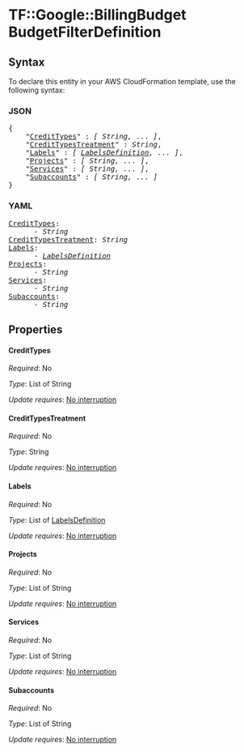 # TF::Google::BillingBudget BudgetFilterDefinition

## Syntax

To declare this entity in your AWS CloudFormation template, use the following syntax:

### JSON

<pre>
{
    "<a href="#credittypes" title="CreditTypes">CreditTypes</a>" : <i>[ String, ... ]</i>,
    "<a href="#credittypestreatment" title="CreditTypesTreatment">CreditTypesTreatment</a>" : <i>String</i>,
    "<a href="#labels" title="Labels">Labels</a>" : <i>[ <a href="labelsdefinition.md">LabelsDefinition</a>, ... ]</i>,
    "<a href="#projects" title="Projects">Projects</a>" : <i>[ String, ... ]</i>,
    "<a href="#services" title="Services">Services</a>" : <i>[ String, ... ]</i>,
    "<a href="#subaccounts" title="Subaccounts">Subaccounts</a>" : <i>[ String, ... ]</i>
}
</pre>

### YAML

<pre>
<a href="#credittypes" title="CreditTypes">CreditTypes</a>: <i>
      - String</i>
<a href="#credittypestreatment" title="CreditTypesTreatment">CreditTypesTreatment</a>: <i>String</i>
<a href="#labels" title="Labels">Labels</a>: <i>
      - <a href="labelsdefinition.md">LabelsDefinition</a></i>
<a href="#projects" title="Projects">Projects</a>: <i>
      - String</i>
<a href="#services" title="Services">Services</a>: <i>
      - String</i>
<a href="#subaccounts" title="Subaccounts">Subaccounts</a>: <i>
      - String</i>
</pre>

## Properties

#### CreditTypes

_Required_: No

_Type_: List of String

_Update requires_: [No interruption](https://docs.aws.amazon.com/AWSCloudFormation/latest/UserGuide/using-cfn-updating-stacks-update-behaviors.html#update-no-interrupt)

#### CreditTypesTreatment

_Required_: No

_Type_: String

_Update requires_: [No interruption](https://docs.aws.amazon.com/AWSCloudFormation/latest/UserGuide/using-cfn-updating-stacks-update-behaviors.html#update-no-interrupt)

#### Labels

_Required_: No

_Type_: List of <a href="labelsdefinition.md">LabelsDefinition</a>

_Update requires_: [No interruption](https://docs.aws.amazon.com/AWSCloudFormation/latest/UserGuide/using-cfn-updating-stacks-update-behaviors.html#update-no-interrupt)

#### Projects

_Required_: No

_Type_: List of String

_Update requires_: [No interruption](https://docs.aws.amazon.com/AWSCloudFormation/latest/UserGuide/using-cfn-updating-stacks-update-behaviors.html#update-no-interrupt)

#### Services

_Required_: No

_Type_: List of String

_Update requires_: [No interruption](https://docs.aws.amazon.com/AWSCloudFormation/latest/UserGuide/using-cfn-updating-stacks-update-behaviors.html#update-no-interrupt)

#### Subaccounts

_Required_: No

_Type_: List of String

_Update requires_: [No interruption](https://docs.aws.amazon.com/AWSCloudFormation/latest/UserGuide/using-cfn-updating-stacks-update-behaviors.html#update-no-interrupt)

